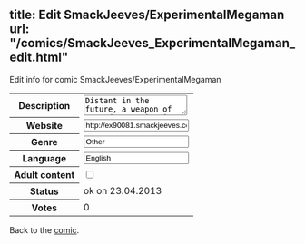 title: Edit SmackJeeves/ExperimentalMegaman
url: "/comics/SmackJeeves_ExperimentalMegaman_edit.html"
---
Edit info for comic SmackJeeves/ExperimentalMegaman

<form name="comic" action="http://gaepostmail.appengine.com/comic" name="post">
<table class="comicinfo">
<tr>
<th>Description</th><td><textarea name="description">Distant in the future, a weapon of mass destruction is created to destroy all Megamen- A maverick more powerful than any of them. As the ninth prototype is created, it's creators take it for a test run. Aparently though, there are a few bugs in his system... .:Updates on Mondays and Friday:.</textarea></td>
</tr>
<tr>
<th>Website</th><td><input type="text" name="url" value="http://ex90081.smackjeeves.com/comics/"/></td>
</tr>
<tr>
<th>Genre</th><td><input type="text" name="genre" value="Other"/></td>
</tr>
<tr>
<th>Language</th><td><input type="text" name="language" value="English"/></td>
</tr>
<tr>
<th>Adult content</th><td><input type="checkbox" name="adult" value="adult" /></td>
</tr>
<tr>
<th>Status</th><td>ok on 23.04.2013</td>
</tr>
<tr>
<th>Votes</th><td>0</div></td>
</tr>
</table>
</form>

Back to the [comic](/comics/SmackJeeves_ExperimentalMegaman.html).
